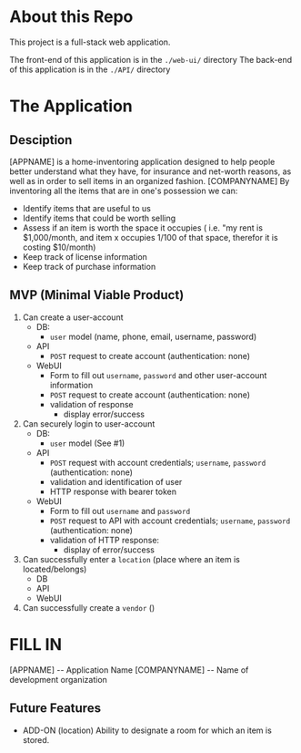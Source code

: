 # About this Repo 

This project is a full-stack web application. 

The front-end of this application is in the `./web-ui/` directory 
The back-end of this application is in the `./API/` directory 

# The Application 

## Desciption

[APPNAME] is a home-inventoring application designed to help people better understand what they have, for insurance and net-worth reasons, as well as in order to sell items in an organized fashion. [COMPANYNAME] By inventoring all the items that are in one's possession we can: 
* Identify items that are useful to us 
* Identify items that could be worth selling 
* Assess if an item is worth the space it occupies ( i.e. "my rent is $1,000/month, and item x occupies 1/100 of that space, therefor it is costing $10/month)
* Keep track of license information 
* Keep track of purchase information 


## MVP (Minimal Viable Product) 

1. Can create a user-account 
    * DB: 
        * `user` model (name, phone, email, username, password)
    * API 
        * `POST` request to create account (authentication: none) 
    * WebUI 
        * Form to fill out `username`, `password` and other user-account information 
        * `POST` request to create account (authentication: none) 
        * validation of response 
            * display error/success 
2. Can securely login to user-account 
    * DB: 
        * `user` model (See #1)
    * API
        * `POST` request with account credentials; `username`, `password` (authentication: none) 
        * validation and identification of user 
        * HTTP response with bearer token 
    * WebUI 
        * Form to fill out `username` and `password`
        * `POST` request to API with account credentials; `username`, `password` (authentication: none) 
        * validation of HTTP response: 
            * display of error/success
3. Can successfully enter a `location` (place where an item is located/belongs) 
    * DB 
    * API 
    * WebUI 
4. Can successfully create a `vendor` ()


# FILL IN 

[APPNAME] -- Application Name 
[COMPANYNAME] -- Name of development organization 



## Future Features 

* ADD-ON (location) Ability to designate a room for which an item is stored.